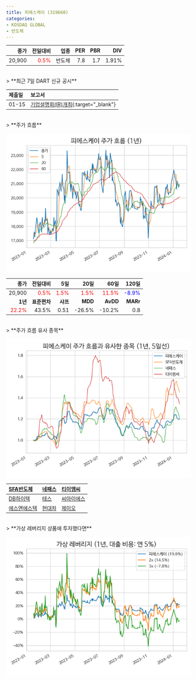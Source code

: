 ```yaml
---
title: 피에스케이 (319660)
categories:
- KOSDAQ GLOBAL
- 반도체
---
```


|**종가**|**전일대비**|**업종**|**PER**|**PBR**|**DIV**|
|-------:|-----------:|-------:|------:|------:|------:|
|20,900|<span style="color: red">0.5%</span>|반도체|7.8|1.7|1.91%|

<!-- more -->

<br>
> **최근 7일 DART 신규 공시<a id="dart"></a>**



|**제출일**|**보고서**|
|:-----|:-------|
|01-15|[기업설명회(IR)개최](https://dart.fss.or.kr/dsaf001/main.do?rcpNo=20240115900694){:target="_blank"}|

<br>
> **주가 흐름<a id="price"></a>**

![319660](/assets/images/stock/319660.png)

|**종가**|**전일대비**|**5일**|**20일**|**60일**|**120일**|
|-------:|-----------:|------:|-------:|-------:|--------:|
| 20,900 | <span style="color: red">0.5%</span> | <span style="color: red">1.5%</span> | <span style="color: red">1.5%</span> | <span style="color: red">11.5%</span> | <span style="color: blue">-8.9%</span> |
|**1년**|**표준편차**|**샤프**|**MDD**|**AvDD**|**MARr**|
| <span style="color: red">22.2%</span> | 43.5% | 0.51 | -26.5% | -10.2% | 0.8 |

<br>
> **주가 흐름 유사 종목<a id="corr"></a>**

![319660](/assets/images/stock/319660_corr.png)

| [SFA반도체](/036540/) | [네패스](/033640/) | [티이엠씨](/425040/) |
|:---------------------------------------|:---------------------------------------|:---------------------------------------|
| [DB하이텍](/000990/) | [테스](/095610/) | [씨아이에스](/222080/) |
| [에스앤에스텍](/101490/) | [현대차](/005380/) | [제이오](/418550/) |

<br>
> **가상 레버리지 상품에 투자했다면<a id="2x"></a>**

![319660](/assets/images/stock/319660_2x.png)

[^corr]: 상관계수를 이용하여 분석하였습니다.